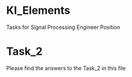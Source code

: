 # KI_Elements
Tasks for Signal Processing Engineer Position

# Task_2
Please find the answers to the Task_2 in this file
